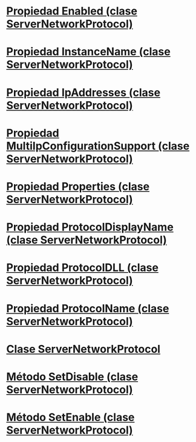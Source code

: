 # [Propiedad Enabled (clase ServerNetworkProtocol)](enabled-property-servernetworkprotocol-class.md)
# [Propiedad InstanceName (clase ServerNetworkProtocol)](instancename-property-servernetworkprotocol-class.md)
# [Propiedad IpAddresses (clase ServerNetworkProtocol)](ipaddresses-property-servernetworkprotocol-class.md)
# [Propiedad MultiIpConfigurationSupport (clase ServerNetworkProtocol)](multiipconfigurationsupport-property-servernetworkprotocol-class.md)
# [Propiedad Properties (clase ServerNetworkProtocol)](properties-property-servernetworkprotocol-class.md)
# [Propiedad ProtocolDisplayName (clase ServerNetworkProtocol)](protocoldisplayname-property-servernetworkprotocol-class.md)
# [Propiedad ProtocolDLL (clase ServerNetworkProtocol)](protocoldll-property-servernetworkprotocol-class.md)
# [Propiedad ProtocolName (clase ServerNetworkProtocol)](protocolname-property-servernetworkprotocol-class.md)
# [Clase ServerNetworkProtocol](servernetworkprotocol-class.md)
# [Método SetDisable (clase ServerNetworkProtocol)](setdisable-method-servernetworkprotocol-class.md)
# [Método SetEnable (clase ServerNetworkProtocol)](setenable-method-servernetworkprotocol-class.md)
